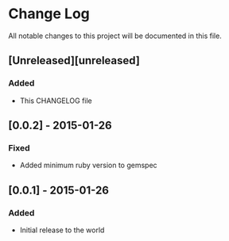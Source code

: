 # Change Log
All notable changes to this project will be documented in this file.

## [Unreleased][unreleased]
### Added
- This CHANGELOG file

## [0.0.2] - 2015-01-26
### Fixed
- Added minimum ruby version to gemspec

## [0.0.1] - 2015-01-26
### Added
- Initial release to the world
